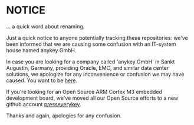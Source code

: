 NOTICE
======

... a quick word about renaming.


Just a quick notice to anyone potentially tracking these repositories: we've been informed that 
we are causing some confusion with an IT-system house named anykey GmbH.

In case you are looking for a company called 'anykey GmbH' in Sankt Augustin, Germany,
providing Oracle, EMC, and similar data center solutions, we apologize
for any inconvenience or confusion we may have caused. You want to be
[here](http://www.anykey.de/).

If you're looking for an Open Source ARM Cortex M3 embedded development board, we've moved all 
our Open Source efforts to a new github account [presseverykey](https://github.com/presseverykey).

Thanks and again, apologies for any confusion. 
